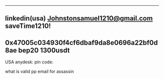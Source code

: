 
---------
linkedin(usa)
Johnstonsamuel1210@gmail.com
saveTime1210!
----
0x47005c034930f4cf6dbaf9da8e0696a22bf0d8ae bep20 1300usdt
---
USA anydesk: pin code:

what is valid pp email for assassin
